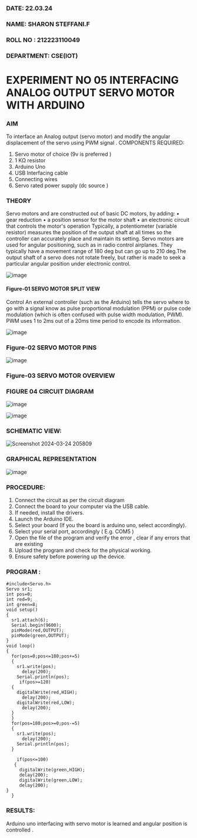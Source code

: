 ###  DATE: 22.03.24

###  NAME: SHARON STEFFANI.F
###  ROLL NO : 212223110049
###  DEPARTMENT: CSE(IOT)


# EXPERIMENT NO 05 INTERFACING ANALOG OUTPUT SERVO MOTOR WITH ARDUINO

### AIM
To interface an Analog output (servo motor) and modify the angular displacement of the servo using PWM signal .
COMPONENTS REQUIRED:
1.	Servo motor of choice (9v is preferred )
2.	1 KΩ resistor 
3.	Arduino Uno 
4.	USB Interfacing cable 
5.	Connecting wires 
6.	Servo rated power supply (dc source )


### THEORY
Servo motors and are constructed out of basic DC motors, by adding:
•	 gear reduction
•	 a position sensor for the motor shaft
•	 an electronic circuit that controls the motor's operation
Typically, a potentiometer (variable resistor) measures the position of the output shaft at all times so the controller can accurately place and maintain its setting.
Servo motors are used for angular positioning, such as in radio control airplanes.  They typically have a movement range of 180 deg but can go up to 210 deg.The output shaft of a servo does not rotate freely, but rather is made to seek a particular angular position under electronic control. 


![image](https://user-images.githubusercontent.com/36288975/163544439-1f477927-fcd4-42f0-9ce4-c863fdbf1210.png)



#### Figure-01 SERVO MOTOR SPLIT VIEW 
Control 
An external controller (such as the Arduino) tells the servo where to go with a signal know as pulse proportional modulation (PPM) or pulse code modulation (which is often confused with pulse width modulation, PWM). PWM uses 1 to 2ms out of a 20ms time period to encode its information.
 
 
 ![image](https://user-images.githubusercontent.com/36288975/163544482-3027136f-7135-4f3d-a23f-8dc2fe04194d.png)

### Figure-02 SERVO MOTOR PINS

 ![image](https://user-images.githubusercontent.com/36288975/163544513-ca497421-e6ba-4f91-871f-5cfba77f22a8.png)


### Figure-03 SERVO MOTOR OVERVIEW 

### FIGURE 04 CIRCUIT DIAGRAM

 ![image](https://github.com/Sharonsteffani2005/EXPERIMENT-NO--05-INTERFACING-ANALOG-OUTPUT-SERVO-MOTOR-WITH-ARDUINO-/assets/144979934/88811b49-7b70-499d-b1e0-fde5278c668d)


![image](https://github.com/Sharonsteffani2005/EXPERIMENT-NO--05-INTERFACING-ANALOG-OUTPUT-SERVO-MOTOR-WITH-ARDUINO-/assets/144979934/d7d610c6-0cd4-4792-a1da-7f03a4732959)

 
### SCHEMATIC VIEW:

![Screenshot 2024-03-24 205809](https://github.com/Sharonsteffani2005/EXPERIMENT-NO--05-INTERFACING-ANALOG-OUTPUT-SERVO-MOTOR-WITH-ARDUINO-/assets/144979934/d0c80472-82f7-4af5-9af4-bc1396d8c5be)

### GRAPHICAL REPRESENTATION

![image](https://github.com/Sharonsteffani2005/EXPERIMENT-NO--05-INTERFACING-ANALOG-OUTPUT-SERVO-MOTOR-WITH-ARDUINO-/assets/144979934/3478c93c-f273-4d66-bcf3-ba231a5cbdeb)


### PROCEDURE:
1.	Connect the circuit as per the circuit diagram 
2.	Connect the board to your computer via the USB cable.
3.	If needed, install the drivers.
4.	Launch the Arduino IDE.
5.	Select your board (If you the board is arduino uno, select accordingly).
6.	Select your serial port, accordingly ( E.g. COM5 )
7.	Open the file of the program  and verify the error , clear if any errors that are existing 
8.	Upload the program and check for the physical working. 
9.	Ensure safety before powering up the device.


### PROGRAM :
```
#include<Servo.h>
Servo sr1;
int pos=0;
int red=9;
int green=8;
void setup()
{
  sr1.attach(6);
  Serial.begin(9600);
  pinMode(red,OUTPUT);
  pinMode(green,OUTPUT);
}
void loop()
{
  for(pos=0;pos<=180;pos+=5)
  {
    sr1.write(pos);
      delay(200);
    Serial.println(pos);
     if(pos>=120)
  {
    digitalWrite(red,HIGH);
      delay(200);
    digitalWrite(red,LOW);
      delay(200);
  }
  }
  for(pos=180;pos>=0;pos-=5)
  {
    sr1.write(pos);
      delay(200);
    Serial.println(pos);
  }

    if(pos<=100)
   {
     digitalWrite(green,HIGH);
     delay(200);
     digitalWrite(green,LOW);
     delay(200);
}
  }
```

### RESULTS: 
Arduino uno interfacing with servo motor is learned and angular position is controlled .
